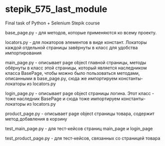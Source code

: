 # stepik_575_last_module
Final task of Python + Selenium Stepik course

base_page.py - для методов, которые применяются ко всему проекту.

locators.py - для локаторов элементов в виде констант. Локаторы каждой отдельной страницы завёрнуты в класс для удобства импортирования

main_page.py - описывает page object главной страницы, методы обёрнуты в класс этой страницы, который является наследником класса BasePage, чтобы можно было пользоваться методами, описанными в base_page.py, сюда же импортируем константы-локаторы из locators.py

login_page.py - описывает page object страницы логина. Этот класс - тоже наследник BasePage и сюда тоже импортируем константы-локаторы из locators.py

product_page.py - описывает page object страницы товара, содержит метод добавления в корзину

test_main_page.py - для тест-кейсов страниц main_page и login_page

test_product_page.py -  для тест-кейсов, связанных со страницей товара

